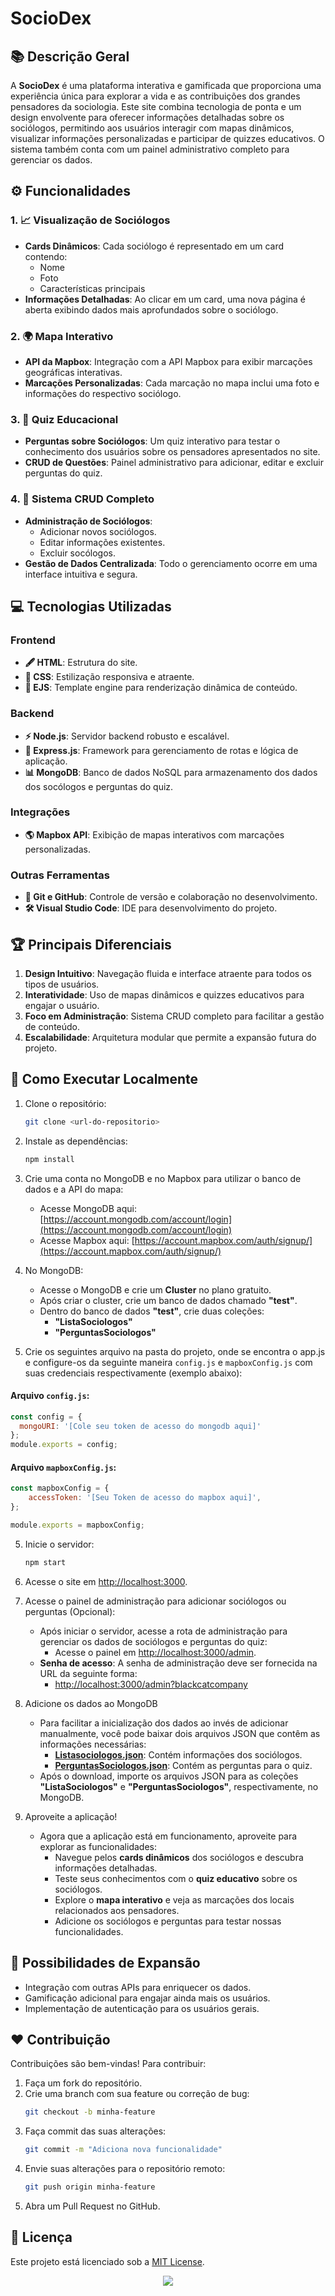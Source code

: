 # SocioDex

## 📚 Descrição Geral
A **SocioDex** é uma plataforma interativa e gamificada que proporciona uma experiência única para explorar a vida e as contribuições dos grandes pensadores da sociologia. Este site combina tecnologia de ponta e um design envolvente para oferecer informações detalhadas sobre os sociólogos, permitindo aos usuários interagir com mapas dinâmicos, visualizar informações personalizadas e participar de quizzes educativos. O sistema também conta com um painel administrativo completo para gerenciar os dados.

## ⚙️ Funcionalidades

### 1. **📈 Visualização de Sociólogos**
- **Cards Dinâmicos**: Cada sociólogo é representado em um card contendo:
  - Nome
  - Foto
  - Características principais
- **Informações Detalhadas**: Ao clicar em um card, uma nova página é aberta exibindo dados mais aprofundados sobre o sociólogo.

### 2. **🌍 Mapa Interativo**
- **API da Mapbox**: Integração com a API Mapbox para exibir marcações geográficas interativas.
- **Marcações Personalizadas**: Cada marcação no mapa inclui uma foto e informações do respectivo sociólogo.

### 3. **🎯 Quiz Educacional**
- **Perguntas sobre Sociólogos**: Um quiz interativo para testar o conhecimento dos usuários sobre os pensadores apresentados no site.
- **CRUD de Questões**: Painel administrativo para adicionar, editar e excluir perguntas do quiz.

### 4. **🔧 Sistema CRUD Completo**
- **Administração de Sociólogos**: 
  - Adicionar novos sociólogos.
  - Editar informações existentes.
  - Excluir socólogos.
- **Gestão de Dados Centralizada**: Todo o gerenciamento ocorre em uma interface intuitiva e segura.

## 💻 Tecnologias Utilizadas

### **Frontend**
- **🖋 HTML**: Estrutura do site.
- **🌈 CSS**: Estilização responsiva e atraente.
- **🔁 EJS**: Template engine para renderização dinâmica de conteúdo.

### **Backend**
- **⚡ Node.js**: Servidor backend robusto e escalável.
- **🚪 Express.js**: Framework para gerenciamento de rotas e lógica de aplicação.
- **📊 MongoDB**: Banco de dados NoSQL para armazenamento dos dados dos socólogos e perguntas do quiz.

### **Integrações**
- **🌎 Mapbox API**: Exibição de mapas interativos com marcações personalizadas.

### **Outras Ferramentas**
- **🔧 Git e GitHub**: Controle de versão e colaboração no desenvolvimento.
- **🛠️ Visual Studio Code**: IDE para desenvolvimento do projeto.

## 🏆 Principais Diferenciais
1. **Design Intuitivo**: Navegação fluida e interface atraente para todos os tipos de usuários.
2. **Interatividade**: Uso de mapas dinâmicos e quizzes educativos para engajar o usuário.
3. **Foco em Administração**: Sistema CRUD completo para facilitar a gestão de conteúdo.
4. **Escalabilidade**: Arquitetura modular que permite a expansão futura do projeto.

## 🚀 Como Executar Localmente
1. Clone o repositório:
   ```bash
   git clone <url-do-repositorio>
   ```
2. Instale as dependências:
   ```bash
   npm install
   ```
3. Crie uma conta no MongoDB e no Mapbox para utilizar o banco de dados e a API do mapa:

   - Acesse MongoDB aqui: [https://account.mongodb.com/account/login](https://account.mongodb.com/account/login)
   - Acesse Mapbox aqui: [https://account.mapbox.com/auth/signup/](https://account.mapbox.com/auth/signup/)


4. No MongoDB:
   - Acesse o MongoDB e crie um **Cluster** no plano gratuito.
   - Após criar o cluster, crie um banco de dados chamado **"test"**.
   - Dentro do banco de dados **"test"**, crie duas coleções:
     - **"ListaSociologos"**
     - **"PerguntasSociologos"**

5. Crie os seguintes arquivo na pasta do projeto, onde se encontra o app.js e configure-os da seguinte maneira `config.js` e `mapboxConfig.js` com suas credenciais respectivamente (exemplo abaixo):
#### Arquivo `config.js`:
```javascript
const config = {
  mongoURI: '[Cole seu token de acesso do mongodb aqui]'
};
module.exports = config;
```

#### Arquivo `mapboxConfig.js`:
```javascript
const mapboxConfig = {
    accessToken: '[Seu Token de acesso do mapbox aqui]',
};

module.exports = mapboxConfig;
```
   
5. Inicie o servidor:
   ```bash
   npm start
   ```
6. Acesse o site em [http://localhost:3000](http://localhost:3000).

7. Acesse o painel de administração para adicionar sociólogos ou perguntas (Opcional):
   - Após iniciar o servidor, acesse a rota de administração para gerenciar os dados de sociólogos e perguntas do quiz:
     - Acesse o painel em [http://localhost:3000/admin](http://localhost:3000/admin).
   - **Senha de acesso**: A senha de administração deve ser fornecida na URL da seguinte forma:
     - [http://localhost:3000/admin?blackcatcompany](http://localhost:3000/admin?blackcatcompany)

8. Adicione os dados ao MongoDB
   - Para facilitar a inicialização dos dados ao invés de adicionar manualmente, você pode baixar dois arquivos JSON que contêm as informações necessárias:
     - **[Listasociologos.json](https://github.com/BlackCatCompany/HospedagemJSON/blob/main/ListaSociologos.json)**: Contém informações dos sociólogos.
     - **[PerguntasSociologos.json](https://github.com/BlackCatCompany/HospedagemJSON/blob/main/PerguntasSociolgos.json)**: Contém as perguntas para o quiz.
   - Após o download, importe os arquivos JSON para as coleções **"ListaSociologos"** e **"PerguntasSociologos"**, respectivamente, no MongoDB.

9. Aproveite a aplicação!
   - Agora que a aplicação está em funcionamento, aproveite para explorar as funcionalidades:
     - Navegue pelos **cards dinâmicos** dos sociólogos e descubra informações detalhadas.
     - Teste seus conhecimentos com o **quiz educativo** sobre os sociólogos.
     - Explore o **mapa interativo** e veja as marcações dos locais relacionados aos pensadores.
     - Adicione os sociólogos e perguntas para testar nossas funcionalidades.


## 🔄 Possibilidades de Expansão
- Integração com outras APIs para enriquecer os dados.
- Gamificação adicional para engajar ainda mais os usuários.
- Implementação de autenticação para os usuários gerais.

## ❤️ Contribuição
Contribuições são bem-vindas! Para contribuir:
1. Faça um fork do repositório.
2. Crie uma branch com sua feature ou correção de bug:
   ```bash
   git checkout -b minha-feature
   ```
3. Faça commit das suas alterações:
   ```bash
   git commit -m "Adiciona nova funcionalidade"
   ```
4. Envie suas alterações para o repositório remoto:
   ```bash
   git push origin minha-feature
   ```
5. Abra um Pull Request no GitHub.

## 📢 Licença
Este projeto está licenciado sob a [MIT License](LICENSE).

<div align="center">
  <a href="https://skillicons.dev">
    <img src="https://skillicons.dev/icons?i=express,js,nodejs,npm,vscode,mongodb,figma,git,md" />
  </a>
</div>